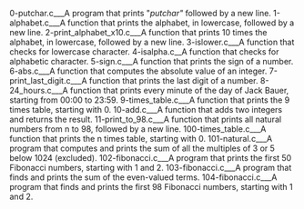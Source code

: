 0-putchar.c___A program that prints "_putchar"_ followed by a new line.
1-alphabet.c___A function that prints the alphabet, in lowercase, followed by a new line.
2-print_alphabet_x10.c___A  function that prints 10 times the alphabet, in lowercase, followed by a new line.
3-islower.c___A function that checks for lowercase character.
4-isalpha.c__A  function that checks for alphabetic character.
5-sign.c___A function that prints the sign of a number.
6-abs.c___A function that computes the absolute value of an integer.
7-print_last_digit.c___A function that prints the last digit of a number.
8-24_hours.c___A function that prints every minute of the day of Jack Bauer, starting from 00:00 to 23:59.
9-times_table.c___A function that prints the 9 times table, starting with 0.
10-add.c___A function that adds two integers and returns the result.
11-print_to_98.c___A function that prints all natural numbers from n to 98, followed by a new line.
100-times_table.c___A function that prints the n times table, starting with 0.
101-natural.c___A program that computes and prints the sum of all the multiples of 3 or 5 below 1024 (excluded).
102-fibonacci.c___A program that prints the first 50 Fibonacci numbers, starting with 1 and 2.
103-fibonacci.c___A program that finds and prints the sum of the even-valued terms.
104-fibonacci.c___A program that finds and prints the first 98 Fibonacci numbers, starting with 1 and 2.
